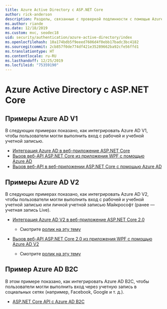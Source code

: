 ```yaml
---
title: Azure Active Directory с ASP.NET Core
author: rick-anderson
description: Разделы, связанные с проверкой подлинности с помощью Azure Active Directory в ASP.NET Core.
ms.author: riande
ms.date: 12/18/2019
ms.custom: mvc, seodec18
uid: security/authentication/azure-active-directory/index
ms.openlocfilehash: 10a174bdb5f9eeed7606d4f0ebb17badc3bc4182
ms.sourcegitcommit: 2cb857f0de774df421e35289662ba92cfe56ffd1
ms.translationtype: HT
ms.contentlocale: ru-RU
ms.lasthandoff: 12/25/2019
ms.locfileid: "75359190"
---
```

# <a name="azure-active-directory-with-aspnet-core"></a>Azure Active Directory с ASP.NET Core

## <a name="azure-ad-v1-samples"></a>Примеры Azure AD V1

В следующих примерах показано, как интегрировать Azure AD V1, чтобы пользователи могли выполнить вход с рабочей и учебной учетной записью.
* [Интеграция Azure AD в веб-приложение ASP.NET Core](https://github.com/Azure-Samples/ms-identity-aspnetcore-webapp-tutorial)
* [Вызов веб-API ASP.NET Core из приложения WPF с помощью Azure AD](https://github.com/Azure-Samples/active-directory-dotnet-native-aspnetcore)
* [Вызов веб-API в веб-приложении ASP.NET Core с помощью Azure AD](https://azure.microsoft.com/documentation/samples/active-directory-dotnet-webapp-webapi-openidconnect-aspnetcore/)

## <a name="azure-ad-v2-samples"></a>Примеры Azure AD V2

В следующих примерах показано, как интегрировать Azure AD V2, чтобы пользователи могли выполнить вход с рабочей и учебной учетной записью или личной учетной записью Майкрософт (ранее — учетная запись Live).
* [Интеграция Azure AD V2 в веб-приложение ASP.NET Core 2.0](https://github.com/Azure-Samples/active-directory-aspnetcore-webapp-openidconnect-v2) 
  * Смотрите [ролик на эту тему](https://channel9.msdn.com/Events/Build/2018/THR5001) 

* [Вызов веб-API ASP.NET Core 2.0 из приложения WPF с помощью Azure AD V2](https://github.com/azure-samples/active-directory-dotnet-native-aspnetcore-v2) 
  * Смотрите [ролик на эту тему](https://channel9.msdn.com/Events/Build/2018/THR5000)

## <a name="azure-ad-b2c-sample"></a>Пример Azure AD B2C

В этом примере показано, как интегрировать Azure AD B2C, чтобы пользователи могли выполнить вход через учетную запись в социальных сетях (например, Facebook, Google и т. д.).
* [ASP.NET Core API с Azure AD B2C](https://azure.microsoft.com/resources/samples/active-directory-b2c-dotnetcore-webapi/)
